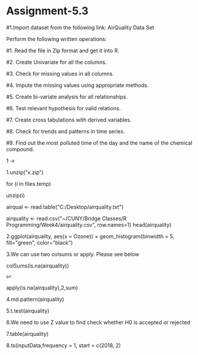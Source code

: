 # Assignment-5.3

#1.Import dataset from the following link: AirQuality Data Set

Perform the following written operations:

#1. Read the file in Zip format and get it into R.

#2. Create Univariate for all the columns.

#3. Check for missing values in all columns.

#4. Impute the missing values using appropriate methods.

#5. Create bi-variate analysis for all relationships.

#6. Test relevant hypothesis for valid relations.

#7. Create cross tabulations with derived variables.

#8. Check for trends and patterns in time series.

#9. Find out the most polluted time of the day and the name of the chemical compound.

1 ->

1.unzip("x.zip")

for (i in files.temp)

unzip(i)

airqual <- read.table("C:/Desktop/airquality.txt")

airquality <- read.csv("~/CUNY/Bridge Classes/R Programming/Week4/airquality.csv", row.names=1) head(airquality)

2.ggplot(airquality, aes(x = Ozone)) + geom_histogram(binwidth = 5, fill="green", color="black")

3.We can use two colsums or apply. Please see below

colSums(is.na(airquality))

    or 
apply(is.na(airquality),2,sum)

4.md.pattern(airquality)

5.t.test(airquality)

6.We need to use Z value to find check whether H0 is accepted or rejected

7.table(airquality)

8.ts(inputData,frequency = 1, start = c(2018, 2)
